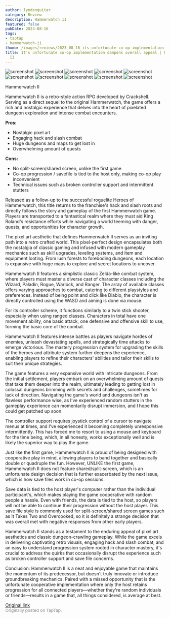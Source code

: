 ```yaml
---
author: lyndonguitar
category: Review
description: Hammerwatch II
featured: false
pubDate: 2023-08-16
tags:
- taptap
- hammerwatch-ii
thumb: /images/reviews/2023-08-16-its-unfortunate-co-op-implementation-dampens-overall-appeal--review---hammerwatch-ii-0.avif
title: It's unfortunate co-op implementation dampens overall appeal | Review - Hammerwatch
  II
---
```


<div class="gallery">
  <img src="/images/reviews/2023-08-16-its-unfortunate-co-op-implementation-dampens-overall-appeal--review---hammerwatch-ii-0.avif" alt="screenshot" />
  <img src="/images/reviews/2023-08-16-its-unfortunate-co-op-implementation-dampens-overall-appeal--review---hammerwatch-ii-1.avif" alt="screenshot" />
  <img src="/images/reviews/2023-08-16-its-unfortunate-co-op-implementation-dampens-overall-appeal--review---hammerwatch-ii-2.avif" alt="screenshot" />
  <img src="/images/reviews/2023-08-16-its-unfortunate-co-op-implementation-dampens-overall-appeal--review---hammerwatch-ii-3.avif" alt="screenshot" />
  <img src="/images/reviews/2023-08-16-its-unfortunate-co-op-implementation-dampens-overall-appeal--review---hammerwatch-ii-4.avif" alt="screenshot" />
  <img src="/images/reviews/2023-08-16-its-unfortunate-co-op-implementation-dampens-overall-appeal--review---hammerwatch-ii-5.avif" alt="screenshot" />
  <img src="/images/reviews/2023-08-16-its-unfortunate-co-op-implementation-dampens-overall-appeal--review---hammerwatch-ii-6.avif" alt="screenshot" />
  <img src="/images/reviews/2023-08-16-its-unfortunate-co-op-implementation-dampens-overall-appeal--review---hammerwatch-ii-7.avif" alt="screenshot" />
  <img src="/images/reviews/2023-08-16-its-unfortunate-co-op-implementation-dampens-overall-appeal--review---hammerwatch-ii-8.avif" alt="screenshot" />
  <img src="/images/reviews/2023-08-16-its-unfortunate-co-op-implementation-dampens-overall-appeal--review---hammerwatch-ii-9.avif" alt="screenshot" />
</div>

Hammerwatch II

Hammerwatch II is a retro-style action RPG developed by Crackshell. Serving as a direct sequel to the original Hammerwatch, the game offers a rich and nostalgic experience that delves into the heart of pixelated dungeon exploration and intense combat encounters.


**Pros:**
- Nostalgic pixel art
- Engaging hack and slash combat
- Huge dungeons and maps to get lost in
- Overwhelming amount of quests


**Cons:**
- No split-screen/shared screen, unlike the first game
- Co-op progression / savefile is tied to the host only, making co-op play inconvenient
- Technical issues such as broken controller support and intermittent stutters


Released as a follow-up to the successful roguelite Heroes of Hammerwatch, this title returns to the franchise's hack and slash roots and directly follows the story and gameplay of the first Hammerwatch game. Players are transported to a fantastical realm where they must aid King Roland's resistance efforts while navigating a world teeming with danger, quests, and opportunities for character growth.

The pixel art aesthetic that defines Hammerwatch II serves as an inviting path into a retro crafted world. This pixel-perfect design encapsulates both the nostalgia of classic gaming and infused with modern gameplay mechanics such as skill upgrades, leveling systems, and item and equipment looting. From lush forests to foreboding dungeons, each location is expansive with huge maps to explore and secret locations to uncover.

Hammerwatch II features a simplistic classic Zelda-like combat system, where players must master a diverse cast of character classes including the Wizard, Paladin, Rogue, Warlock, and Ranger. The array of available classes offers varying approaches to combat, catering to different playstyles and preferences. Instead of being point and click like Diablo, the character is directly controlled using the WASD and aiming is done via mouse.

For its controller scheme, it functions similarly to a twin stick shooter, especially when using ranged classes. Characters in total have one movement ability, one basic attack, one defensive and offensive skill to use, forming the basic core of the combat.

Hammerwatch II features intense battles as players navigate hordes of enemies, unleash devastating spells, and strategically time attacks to emerge victorious. The mastery progression system for upgrading the skills of the heroes and attribute system further deepens the experience, enabling players to refine their characters' abilities and tailor their skills to suit their unique strategies.

The game features a very expansive world with intricate dungeons. From the initial settlement, players embark on an overwhelming amount of quests that take them deeper into the realm, ultimately leading to getting lost in colossal dungeons brimming with secrets and challenges, sometimes for lack of direction. Navigating the game's world and dungeons isn't as flawless performance wise, as I’ve experienced random stutters in the gameplay experience can momentarily disrupt immersion, and I hope this could get patched up soon.

The controller support requires joystick control of a cursor to navigate menus at times, and I’ve experienced it becoming completely unresponsive intermittently. This has forced me to resort to using a mouse and keyboard for the time being, which, in all honesty, works exceptionally well and is likely the superior way to play the game.

Just like the first game, Hammerwatch II is proud of being designed with cooperative play in mind, allowing players to band together and basically double or quadruple the fun. However, UNLIKE the first game, Hammerwatch II does not feature shared/split-screen, which is an unfortunate design decision that is further exacerbated by the next issue, which is how save files work in co-op sessions.

Save data is tied to the host player's computer rather than the individual participant's, which makes playing the game cooperative with random people a hassle. Even with friends, the data is tied to the host, so players will not be able to continue their progression without the host player. This save file style is commonly used for split-screen/shared screen games such as It Takes Two and Overcooked, so it is definitely a strange decision that was overall met with negative responses from other early players.

Hammerwatch II stands as a testament to the enduring appeal of pixel art aesthetics and classic dungeon-crawling gameplay. While the game excels in delivering captivating retro visuals, engaging hack and slash combat, and an easy to understand progression system rooted in character mastery, it's crucial to address the quirks that occasionally disrupt the experience such as broken controller support and save file concerns.

Conclusion:
Hammerwatch II is a neat and enjoyable game that maintains the momentum of its predecessor, but doesn't truly innovate or introduce groundbreaking mechanics. Paired with a missed opportunity that is the unfortunate cooperative implementation where only the host retains progression for all connected players—whether they're random individuals or friends—results in a game that, all things considered, is average at best.

[Original link](https://www.taptap.io/post/6150690)<br><span style="font-size: 0.95em; color: #888;">Originally posted on TapTap.</span>